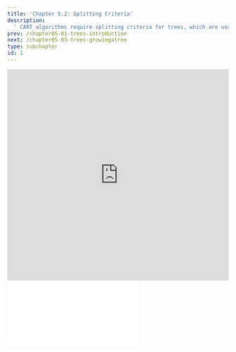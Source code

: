```yaml
---
title: 'Chapter 5.2: Splitting Criteria'
description:
  ' CART algorithms require splitting criteria for trees, which are usually defined in terms of "impurity reduction". In this Section we formalize the idea of splitting criteria and explain the details of splitting for both regression and classification.'
prev: /chapter05-01-trees-introduction
next: /chapter05-03-trees-growingatree
type: subchapter
id: 1
---
```


<exercise id="1" title="Video Lecture">

<iframe width="100%" height="480" src="https://www.youtube.com/embed/IgHTJsAJTok" frameborder="0" allow="accelerometer; autoplay; encrypted-media; gyroscope; picture-in-picture" allowfullscreen></iframe>

</exercise>

<exercise id="2" title="Slides">

<object data="pdfs/5/slides-cart-splitcriteria.pdf" type="application/pdf" style="width:100%;height:480px">
    <embed src="pdfs/5/slides-cart-splitcriteria.pdf" type="application/pdf" />
</object>

</exercise>
